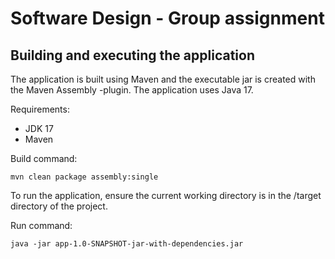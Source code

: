 # Software Design - Group assignment

## Building and executing the application

The application is built using Maven and the executable jar is created with the Maven Assembly -plugin. The application uses Java 17.

Requirements:
- JDK 17
- Maven

Build command:

`mvn clean package assembly:single`

To run the application, ensure the current working directory is in the /target directory of the project.

Run command:

`java -jar app-1.0-SNAPSHOT-jar-with-dependencies.jar`

